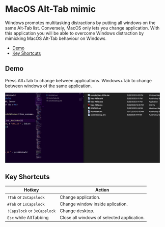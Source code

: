 # MacOS Alt-Tab mimic <!-- omit in toc -->

Windows promotes multitasking distractions by putting all windows on the same Alt-Tab list. Conversely, MacOS only lets you change application. With this application you will be able to overcome Windows distraction by mimicking MacOS Alt-Tab behaviour on Windows.

- [Demo](#demo)
- [Key Shortcuts](#key-shortcuts)

## Demo

Press Alt+Tab to change between applications. Windows+Tab to change between windows of the same application.

![image](./images/demo.gif)

## Key Shortcuts

| Hotkey                      | Action                                     |
| --------------------------- | ------------------------------------------ |
| `!Tab` or `2xCapslock`      | Change application.                        |
| `#Tab` or `1xCapslock`      | Change window inside aplication.           |
| `!Capslock` or `3xCapslock` | Change desktop.                            |
| `Esc` while AltTabbing      | Close all windows of selected application. |